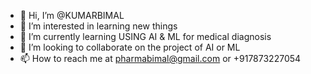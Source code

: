 - 👋 Hi, I’m @KUMARBIMAL
- 👀 I’m interested in learning new things
- 🌱 I’m currently learning USING AI & ML for medical diagnosis
- 💞️ I’m looking to collaborate on the project of AI or ML
- 📫 How to reach me at pharmabimal@gmail.com or +917873227054

<!---
KUMARBIMAL/KUMARBIMAL is a ✨ special ✨ repository because its `README.md` (this file) appears on your GitHub profile.
You can click the Preview link to take a look at your changes.
--->
